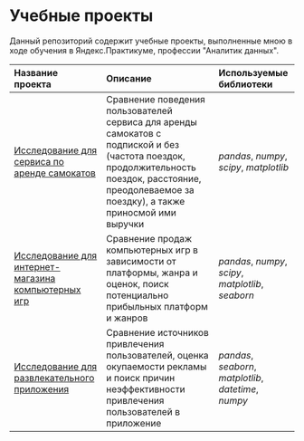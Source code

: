 # Учебные проекты

Данный репозиторий содержит учебные проекты, выполненные мною в ходе обучения в Яндекс.Практикуме, профессии "Аналитик данных".

| Название проекта | Описание | Используемые библиотеки | 
| :---------------------- | :---------------------- | :---------------------- |
| [Исследование для сервиса по аренде самокатов](gofast_project) | Сравнение поведения пользователей сервиса для аренды самокатов с подпиской и без (частота поездок, продолжительность поездок, расстояние, преодолеваемое за поездку), а также приносмой ими выручки | *pandas*, *numpy*, *scipy*, *matplotlib* |
| [Исследование для интернет-магазина компьютерных игр](games_project) | Сравнение продаж компьютерных игр в зависимости от платформы, жанра и оценок, поиск потенциально прибыльных платформ и жанров | *pandas*, *numpy*, *scipy*, *matplotlib*, *seaborn* |
| [Исследование для развлекательного приложения](procrastinate_project) | Сравнение источников привлечения пользователей, оценка окупаемости рекламы и поиск причин неэффективности привлечения пользователей в приложение| *pandas*, *seaborn*, *matplotlib*, *datetime*, *numpy* |
